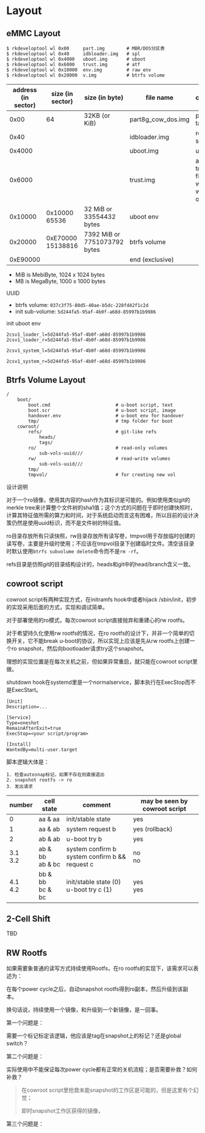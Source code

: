 # Layout

## eMMC Layout

```
$ rkdeveloptool wl 0x00     part.img        # MBR/DOS分区表
$ rkdeveloptool wl 0x40     idbloader.img   # spl
$ rkdeveloptool wl 0x4000   uboot.img       # uboot
$ rkdeveloptool wl 0x6000   trust.img       # atf
$ rkdeveloptool wl 0x10000  env.img         # raw env
$ rkdeveloptool wl 0x20000  v.img           # btrfs volume
```

address (in sector) |size (in sector)|size (in byte)|file name|comment
-|-|-|-|-
0x00|64|32KB (or KiB)|part8g_cow_dos.img|partition table
0x40|||idbloader.img|rockchip spl
0x4000|||uboot.img|u-boot
0x6000|||trust.img|arm trusted firmware, with or without optee
0x10000|0x10000<br>65536|32 MiB or<br>33554432 bytes|uboot env
0x20000|0xE70000<br>15138816|7392 MiB or<br>7751073792 bytes|btrfs volume
0xE90000|||end (exclusive)

- MiB is MebiByte, 1024 x 1024 bytes
- MB is MegaByte, 1000 x 1000 bytes


UUID
+ btrfs volume: `037c3f75-80d5-40ae-b5dc-228fd42f1c2d`
+ init sub-volume: `5d244fa5-95af-4b0f-a68d-85997b1b9986`

init uboot env

```
2csv1_loader_l=5d244fa5-95af-4b0f-a68d-85997b1b9986
2csv1_loader_r=5d244fa5-95af-4b0f-a68d-85997b1b9986
```

```
2csv1_system_l=5d244fa5-95af-4b0f-a68d-85997b1b9986

2csv1_system_r=5d244fa5-95af-4b0f-a68d-85997b1b9986
```

## Btrfs Volume Layout

```
/
    boot/
        boot.cmd                        # u-boot script, text
        boot.scr                        # u-boot script, image 
        handover.env                    # u-boot env for handover
        tmp/                            # tmp folder for boot
    cowroot/
        refs/                           # git-like refs
            heads/
            tags/
        ro/                             # read-only volumes
            sub-vols-uuid///            
        rw/                             # read-write volumes
            sub-vols-uuid///
        tmp/
        tmpvol/                         # for creating new vol
```

设计说明

对于一个ro镜像，使用其内容的hash作为其标识是可能的。例如使用类似git的merkle tree来计算整个文件树的sha1值；这个方式的问题在于即时创建快照时，计算其特征值所需的算力和时间，对于系统启动而言这有困难，所以目前的设计决策仍然是使用uuid标识，而不是文件树的特征值。

ro目录存放所有只读快照，rw目录存放所有读写卷，tmpvol用于存放临时创建的读写卷，主要是升级时使用；不应该在tmpvol目录下创建临时文件。清空该目录时默认使用`btrfs subvolume delete`命令而不是`rm -rf`。

refs目录是仿照git的目录结构设计的，heads和git中的head/branch含义一致。

## cowroot script

cowroot script有两种实现方式，在initramfs hook中或者hijack /sbin/init，初步的实现采用后面的方式，实现和调试简单。

对于部署使用的ro模式，每次cowroot script直接抛弃和重建心的rw rootfs。

对于希望持久化使用rw rootfs的情况，在ro rootfs的设计下，并非一个简单的切换开关，它不能break u-boot的协议，所以实现上应该是先从rw rootfs上创建一个ro snapshot，然后向bootloader请求try这个snapshot。

理想的实现位置是在每次关机之前，但如果异常重启，就只能在cowroot script里做。

shutdown hook在systemd里是一个normalservice，脚本执行在ExecStop而不是ExecStart。

```
[Unit]
Description=...

[Service]
Type=oneshot
RemainAfterExit=true
ExecStop=<your script/program>

[Install]
WantedBy=multi-user.target
```

脚本逻辑大体是：
```
1. 检查autosnap标记，如果不存在则直接退出
2. snapshot rootfs -> ro
3. 发出请求
```

number| cell state|comment|may be seen by cowroot script
-|-|-|-
0|aa & aa|init/stable state|yes
1|aa & ab|system request b|yes (rollback)
2|ab & ab|u-boot try b|yes
3.1<br>3.2|ab & bb<br> ab & bc|system confirm b<br>system confirm b && request c|no<br>no
4.1<br>4.2|bb & bb<br>bc & bc|init/stable state (0)<br>u-boot try c (1)|yes<br>yes

## 2-Cell Shift

TBD

## RW Rootfs

如果需要象普通的读写方式持续使用Rootfs，在ro rootfs的实现下，该需求可以表述为：

在每个power cycle之后，自动snapshot rootfs得到ro副本，然后升级到该副本。

换句话说，持续使用一个镜像，和升级到一个新镜像，是一回事。

第一个问题是：

需要一个标记标定该逻辑，他应该是tag在snapshot上的标记？还是global switch？

第二个问题是：

实际使用中不能保证每次power cycle都有正常的关机流程；是否需要补救？如何补救？

> 在cowroot script里抢救未能snapshot的工作区是可能的，但是这里有个幻觉；
>
> 即时snapshot工作区获得的镜像，

第三个问题是：














